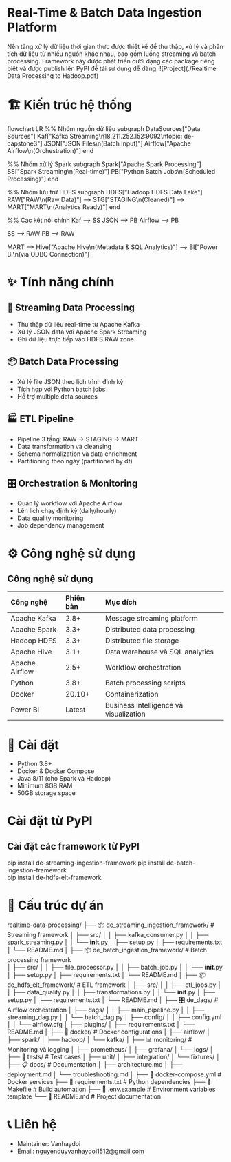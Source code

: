 # Real-Time & Batch Data Ingestion Platform
Nền tảng xử lý dữ liệu thời gian thực được thiết kế để thu thập, xử lý và phân tích dữ liệu từ nhiều nguồn khác nhau, bao gồm luồng streaming và batch processing. Framework này được phát triển dưới dạng các package riêng biệt và được publish lên PyPI để tái sử dụng dễ dàng.
![Project](./Realtime Data Processing to Hadoop.pdf)
# 🏗️ Kiến trúc hệ thống
flowchart LR
  %% Nhóm nguồn dữ liệu
  subgraph DataSources["Data Sources"]
    Kaf["Kafka Streaming\n18.211.252.152:9092\ntopic: de-capstone3"]
    JSON["JSON Files\n(Batch Input)"]
    Airflow["Apache Airflow\n(Orchestration)"]
  end

  %% Nhóm xử lý Spark
  subgraph Spark["Apache Spark Processing"]
    SS["Spark Streaming\n(Real-time)"]
    PB["Python Batch Jobs\n(Scheduled Processing)"]
  end

  %% Nhóm lưu trữ HDFS
  subgraph HDFS["Hadoop HDFS Data Lake"]
    RAW["RAW\n(Raw Data)"] --> STG["STAGING\n(Cleaned)"] --> MART["MART\n(Analytics Ready)"]
  end

  %% Các kết nối chính
  Kaf --> SS
  JSON --> PB
  Airflow --> PB

  SS --> RAW
  PB --> RAW

  MART --> Hive["Apache Hive\n(Metadata & SQL Analytics)"] --> BI["Power BI\n(via ODBC Connection)"]

# ✨ Tính năng chính
## 🌊 Streaming Data Processing
- Thu thập dữ liệu real-time từ Apache Kafka
- Xử lý JSON data với Apache Spark Streaming
- Ghi dữ liệu trực tiếp vào HDFS RAW zone
## 📦 Batch Data Processing
- Xử lý file JSON theo lịch trình định kỳ
- Tích hợp với Python batch jobs
- Hỗ trợ multiple data sources
## 🏭 ETL Pipeline
- Pipeline 3 tầng: RAW → STAGING → MART
- Data transformation và cleansing
- Schema normalization và data enrichment
- Partitioning theo ngày (partitioned by dt)
## 🎛️ Orchestration & Monitoring
- Quản lý workflow với Apache Airflow
- Lên lịch chạy định kỳ (daily/hourly)
- Data quality monitoring
- Job dependency management
# ⚙️ Công nghệ sử dụng
## Công nghệ sử dụng

| Công nghệ | Phiên bản | Mục đích |
|:-----------|:-----------|:----------|
| Apache Kafka | 2.8+ | Message streaming platform |
| Apache Spark | 3.3+ | Distributed data processing |
| Hadoop HDFS | 3.3+ | Distributed file storage |
| Apache Hive | 3.1+ | Data warehouse và SQL analytics |
| Apache Airflow | 2.5+ | Workflow orchestration |
| Python | 3.8+ | Batch processing scripts |
| Docker | 20.10+ | Containerization |
| Power BI | Latest | Business intelligence và visualization |
# 🚀 Cài đặt
- Python 3.8+
- Docker & Docker Compose
- Java 8/11 (cho Spark và Hadoop)
- Minimum 8GB RAM
- 50GB storage space
# Cài đặt từ PyPI
## Cài đặt các framework từ PyPI
pip install de-streaming-ingestion-framework
pip install de-batch-ingestion-framework  
pip install de-hdfs-elt-framework
# 📁 Cấu trúc dự án
realtime-data-processing/
├── 📦 de_streaming_ingestion_framework/    # Streaming framework
│   ├── src/
│   │   ├── kafka_consumer.py
│   │   ├── spark_streaming.py
│   │   └── __init__.py
│   ├── setup.py
│   ├── requirements.txt
│   └── README.md
│
├── 📦 de_batch_ingestion_framework/        # Batch processing framework  
│   ├── src/
│   │   ├── file_processor.py
│   │   ├── batch_job.py
│   │   └── __init__.py
│   ├── setup.py
│   ├── requirements.txt
│   └── README.md
│
├── 📦 de_hdfs_elt_framework/              # ETL framework
│   ├── src/
│   │   ├── etl_jobs.py
│   │   ├── data_quality.py
│   │   ├── transformations.py
│   │   └── __init__.py
│   ├── setup.py
│   ├── requirements.txt
│   └── README.md
│
├── 🎛️ de_dags/                           # Airflow orchestration
│   ├── dags/
│   │   ├── main_pipeline.py
│   │   ├── streaming_dag.py
│   │   └── batch_dag.py
│   ├── config/
│   │   ├── config.yml
│   │   └── airflow.cfg
│   ├── plugins/
│   ├── requirements.txt
│   └── README.md
│
├── 🐳 docker/                            # Docker configurations
│   ├── airflow/
│   ├── spark/
│   ├── hadoop/
│   └── kafka/
│
├── 📊 monitoring/                        # Monitoring và logging
│   ├── prometheus/
│   ├── grafana/
│   └── logs/
│
├── 🧪 tests/                            # Test cases
│   ├── unit/
│   ├── integration/
│   └── fixtures/
│
├── 📋 docs/                             # Documentation
│   ├── architecture.md
│   ├── deployment.md
│   └── troubleshooting.md
│
├── 🐳 docker-compose.yml                # Docker services
├── 📄 requirements.txt                  # Python dependencies
├── 🔧 Makefile                         # Build automation
├── 🔑 .env.example                     # Environment variables template
└── 📖 README.md                        # Project documentation
# 📞 Liên hệ
- Maintainer: Vanhaydoi
- Email: nguyenduyvanhaydoi1512@gmail.com
